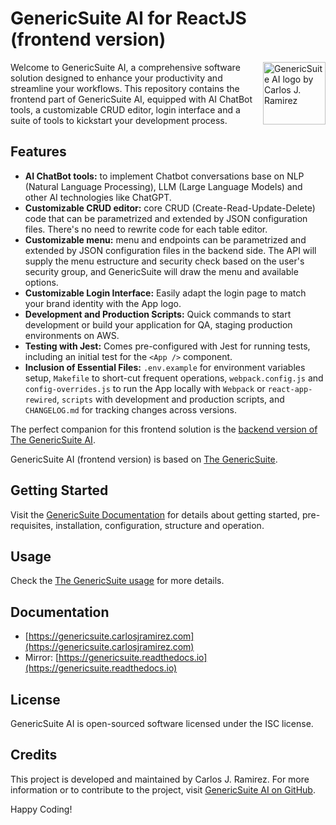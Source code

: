 # GenericSuite AI for ReactJS (frontend version)

<img 
    align="right"
    width="100"
    height="100"
    src="https://genericsuite.carlosjramirez.com/images/gs_ai_logo_circle.svg"
    title="GenericSuite AI logo by Carlos J. Ramirez"
/>

Welcome to GenericSuite AI, a comprehensive software solution designed to enhance your productivity and streamline your workflows. This repository contains the frontend part of GenericSuite AI, equipped with AI ChatBot tools, a customizable CRUD editor, login interface and a suite of tools to kickstart your development process.

## Features

- **AI ChatBot tools:** to implement Chatbot conversations base on NLP (Natural Language Processing), LLM (Large Language Models) and other AI technologies like ChatGPT.
- **Customizable CRUD editor:** core CRUD (Create-Read-Update-Delete) code that can be parametrized and extended by JSON configuration files. There's no need to rewrite code for each table editor.
- **Customizable menu:** menu and endpoints can be parametrized and extended by JSON configuration files in the backend side. The API will supply the menu estructure and security check based on the user's security group, and GenericSuite will draw the menu and available options.
- **Customizable Login Interface:** Easily adapt the login page to match your brand identity with the App logo.
- **Development and Production Scripts:** Quick commands to start development or build your application for QA, staging production environments on AWS.
- **Testing with Jest:** Comes pre-configured with Jest for running tests, including an initial test for the `<App />` component.
- **Inclusion of Essential Files:** `.env.example` for environment variables setup, `Makefile` to short-cut frequent operations, `webpack.config.js` and `config-overrides.js` to run the App locally with `Webpack` or `react-app-rewired`, `scripts` with development and production scripts, 
 and `CHANGELOG.md` for tracking changes across versions.

The perfect companion for this frontend solution is the [backend version of The GenericSuite AI](https://github.com/tomkat-cr/genericsuite-be-ai).

GenericSuite AI (frontend version) is based on [The GenericSuite](https://github.com/tomkat-cr/genericsuite-fe).

## Getting Started

Visit the [GenericSuite Documentation](https://genericsuite.carlosjramirez.com/Frontend-Development/GenericSuite-AI/) for details about getting started, pre-requisites, installation, configuration, structure and operation.

## Usage

Check the [The GenericSuite usage](https://genericsuite.carlosjramirez.com/Frontend-Development/GenericSuite-AI#usage) for more details.

## Documentation

* [https://genericsuite.carlosjramirez.com](https://genericsuite.carlosjramirez.com)
* Mirror: [https://genericsuite.readthedocs.io](https://genericsuite.readthedocs.io)

## License

GenericSuite AI is open-sourced software licensed under the ISC license.

## Credits

This project is developed and maintained by Carlos J. Ramirez. For more information or to contribute to the project, visit [GenericSuite AI on GitHub](https://github.com/tomkat-cr/genericsuite-fe-ai).

Happy Coding!